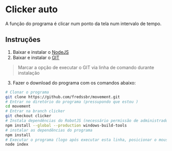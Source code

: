 # Clicker auto
A função do programa é clicar num ponto da tela num intervalo de tempo. 

## Instruções

1. Baixar e instalar o [NodeJS](https://nodejs.org)
2. Baixar e instalar o [GIT](https://git-scm.com/downloads)
> Marcar a opção de executar o GIT via linha de comando durante instalação
3. Fazer o download do programa com os comandos abaixo:
```bash
# Clonar o programa
git clone https://github.com/fredssbr/movement.git
# Entrar no diretório do programa (pressupondo que estou )
cd movement
# Entrar na branch clicker
git checkout clicker
# Instala dependências do RobotJS (necessário permissão de administrador)
npm install --global --production windows-build-tools
# instalar as dependências do programa
npm install
# Executar o programa (logo após executar esta linha, posicionar o mouse onde deseja que o clique seja repetido)
node index
```